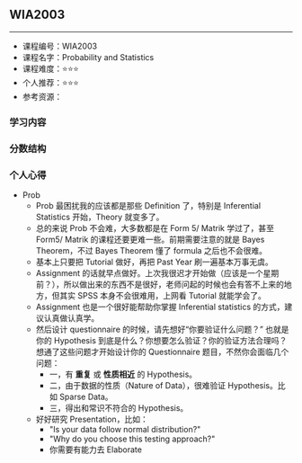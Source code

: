 ## WIA2003
---
- 课程编号：WIA2003
- 课程名字：Probability and Statistics
- 课程难度：⭐⭐⭐
- 个人推荐：⭐⭐⭐
- 参考资源：

### 学习内容


### 分数结构


### 个人心得

- Prob
  - Prob 最困扰我的应该都是那些 Definition 了，特别是 Inferential Statistics 开始，Theory 就变多了。
  - 总的来说 Prob 不会难，大多数都是在 Form 5/ Matrik 学过了，甚至Form5/ Matrik 的课程还要更难一些。前期需要注意的就是 Bayes Theorem，不过 Bayes Theorem 懂了 formula 之后也不会很难。
  - 基本上只要把 Tutorial 做好，再把 Past Year 刷一遍基本万事无虞。
  - Assignment 的话就早点做好。上次我很迟才开始做（应该是一个星期前？），所以做出来的东西不是很好，老师问起的时候也会有答不上来的地方，但其实 SPSS 本身不会很难用，上网看 Tutorial 就能学会了。
  - Assignment 也是一个很好能帮助你掌握 Inferential statistics 的方式，建议认真做认真学。
  - 然后设计 questionnaire 的时候，请先想好“你要验证什么问题？” 也就是你的 Hypothesis 到底是什么？你想要怎么验证？你的验证方法合理吗？想通了这些问题才开始设计你的 Questionnaire 题目，不然你会面临几个问题：
    - 一，有 **重复** 或 **性质相近** 的 Hypothesis。
    - 二，由于数据的性质（Nature of Data），很难验证 Hypothesis。比如 Sparse Data。
    - 三，得出和常识不符合的 Hypothesis。
  - 好好研究 Presentation，比如：
    - "Is your data follow normal distribution?"
    - "Why do you choose this testing approach?"
    - 你需要有能力去 Elaborate